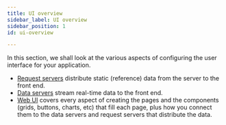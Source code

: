 ```yaml
---
title: UI overview
sidebar_label: UI overview
sidebar_position: 1
id: ui-overview

---
```

In this section, we shall look at the various aspects of configuring the user interface for your application.

* [Request servers](/creating-applications/defining-your-application/user-interface/request-servers/configure/) distribute static (reference) data from the server to the front end.
* [Data servers](/creating-applications/defining-your-application/user-interface/data-servers/configure/) stream real-time data to the front end. 
* [Web UI](/creating-applications/defining-your-application/user-interface/web-ui-reference/intro/web-strategy/) covers every aspect of creating the pages and the components (grids, buttons, charts, etc) that fill each page, plus how you connect them to the data servers and request servers that distribute the data.



